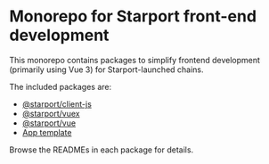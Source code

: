 # Monorepo for Starport front-end development

This monorepo contains packages to simplify frontend development (primarily using Vue 3) for Starport-launched chains.

The included packages are:

* [@starport/client-js](https://github.com/tendermint/vue/tree/develop/packages/client-js)
* [@starport/vuex](https://github.com/tendermint/vue/tree/develop/packages/vuex)
* [@starport/vue](https://github.com/tendermint/vue/tree/develop/packages/vue)
* [App template](https://github.com/tendermint/vue/tree/develop/packages/template)

Browse the READMEs in each package for details.
